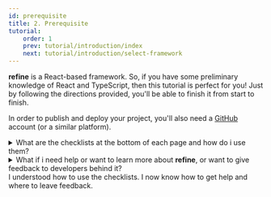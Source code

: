 ```yaml
---
id: prerequisite
title: 2. Prerequisite
tutorial:
    order: 1
    prev: tutorial/introduction/index
    next: tutorial/introduction/select-framework
---
```


**refine** is a React-based framework. So, if you have some preliminary knowledge of React and TypeScript, then this tutorial is perfect for you! Just by following the directions provided, you'll be able to finish it from start to finish.

In order to publish and deploy your project, you'll also need a [GitHub](https://github.com/) account (or a similar platform).

<details>
<summary>What are the checklists at the bottom of each page and how do i use them?</summary>

A clickable task checklist is waiting for you at the end of each page to measure your understanding of the content. Check these items off to see your progress in the Tutorial Tracker.

(This data is only saved to your browser’s local storage, and is not available elsewhere. No data is sent to, nor stored by **refine**.)

</details>

<details>
<summary>What if i need help or want to learn more about <strong>refine</strong>, or want to give feedback to developers behind it?</summary>

-   [🌟 Apply for the Priority support program!](https://s.refine.dev/enterprise) you can apply to priority support program and receive assistance from the refine **core** team in your **private** channel.
-   [Join the Discord Community](https://discord.gg/refine) – it is the easiest way to get help and ask questions to the community.
-   [GitHub Discussions](https://github.com/refinedev/refine/discussions) – ask anything about the project or give feedback, we'd love to hear your thoughts!

</details>

<!-- <details>
<summary>What is the mini-quiz at the bottom of each page?</summary>

The mini-quiz at the bottom of each page is a quick way to test your understanding of the content. It is not required to complete the tutorial, but it is recommended to take it to make sure you understand the content.

</details> -->

<Checklist>

<ChecklistItem id="prerequisite-looks-great">
I understood how to use the checklists.
</ChecklistItem>
<ChecklistItem id="prerequisite-looks-great-2">
I now know how to get help and where to leave feedback.
</ChecklistItem>

</Checklist>

